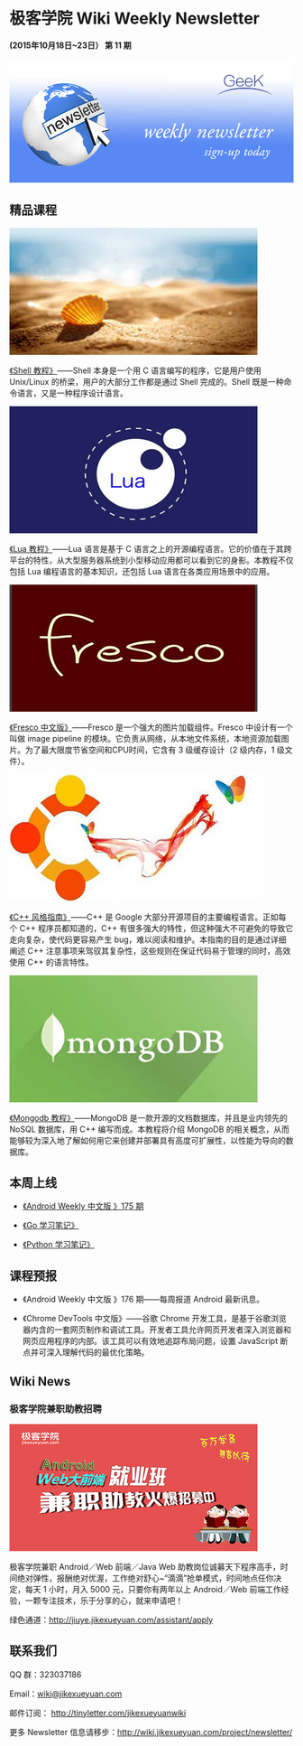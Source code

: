 # 极客学院 Wiki Weekly Newsletter 
 
**(2015年10月18日~23日） 第 11 期**                                                 

![newsletterlogo](images/newsletter-banner.jpg) 

## 精品课程

![](images/shell.jpg)

[《Shell 教程》](http://wiki.jikexueyuan.com/project/shell-tutorial/)——Shell 本身是一个用 C 语言编写的程序，它是用户使用 Unix/Linux 的桥梁，用户的大部分工作都是通过 Shell 完成的。Shell 既是一种命令语言，又是一种程序设计语言。

![](images/lua.jpg)

[《Lua 教程》](http://wiki.jikexueyuan.com/project/lua/)——Lua 语言是基于 C 语言之上的开源编程语言。它的价值在于其跨平台的特性，从大型服务器系统到小型移动应用都可以看到它的身影。本教程不仅包括 Lua 编程语言的基本知识，还包括 Lua 语言在各类应用场景中的应用。

![](images/fresco.jpg)

[《Fresco 中文版》](http://wiki.jikexueyuan.com/project/fresco/)——Fresco 是一个强大的图片加载组件。Fresco 中设计有一个叫做 image pipeline 的模块。它负责从网络，从本地文件系统，本地资源加载图片。为了最大限度节省空间和CPU时间，它含有 3 级缓存设计（2 级内存，1 级文件）。

![](images/cpp.jpg)

[《C++ 风格指南》](http://wiki.jikexueyuan.com/project/google-cplusplus-style-guide/)——C++ 是 Google 大部分开源项目的主要编程语言。正如每个 C++ 程序员都知道的，C++ 有很多强大的特性，但这种强大不可避免的导致它走向复杂，使代码更容易产生 bug，难以阅读和维护。本指南的目的是通过详细阐述 C++ 注意事项来驾驭其复杂性，这些规则在保证代码易于管理的同时，高效使用 C++ 的语言特性。

![](images/mongodb.jpg)

[《Mongodb 教程》](http://wiki.jikexueyuan.com/project/mongodb/)——MongoDB 是一款开源的文档数据库，并且是业内领先的 NoSQL 数据库，用 C++ 编写而成。本教程将介绍 MongoDB 的相关概念，从而能够较为深入地了解如何用它来创建并部署具有高度可扩展性，以性能为导向的数据库。

## 本周上线

- [《Android Weekly 中文版 》175 期](http://wiki.jikexueyuan.com/project/android-weekly/issue-175/index.html)

- [《Go 学习笔记》](http://wiki.jikexueyuan.com/project/the-go-study-notes-fourth-edition/)

- [《Python 学习笔记》](http://wiki.jikexueyuan.com/project/the-python-study-notes-second-edition/)

## 课程预报

- 《Android Weekly 中文版 》176 期——每周报道 Android 最新讯息。

- 《Chrome DevTools 中文版》——谷歌 Chrome 开发工具，是基于谷歌浏览器内含的一套网页制作和调试工具。开发者工具允许网页开发者深入浏览器和网页应用程序的内部。该工具可以有效地追踪布局问题，设置 JavaScript 断点并可深入理解代码的最优化策略。

## Wiki News

### 极客学院兼职助教招聘

![](images/900500.png)

极客学院兼职 Android／Web 前端／Java Web 助教岗位诚募天下程序高手，时间绝对弹性，报酬绝对优渥，工作绝对舒心~“滴滴”抢单模式，时间地点任你决定，每天 1 小时，月入 5000 元，只要你有两年以上 Android／Web 前端工作经验，一颗专注技术，乐于分享的心，就来申请吧！

绿色通道：<http://jiuye.jikexueyuan.com/assistant/apply>

## 联系我们

QQ 群：323037186

Email：wiki@jikexueyuan.com

邮件订阅： <http://tinyletter.com/jikexueyuanwiki>

更多 Newsletter 信息请移步：<http://wiki.jikexueyuan.com/project/newsletter/>